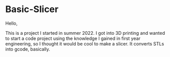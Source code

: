 # Basic-Slicer

Hello,

This is a project I started in summer 2022. I got into 3D printing and wanted to start a code project using the knowledge I gained in first year engineering, so I thought it would be cool to make a slicer.
It converts STLs into gcode, basically.
